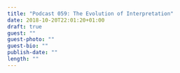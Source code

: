 ```yaml
---
title: "Podcast 059: The Evolution of Interpretation"
date: 2018-10-20T22:01:20+01:00
draft: true
guest: ""
guest-photo: ""
guest-bio: ""
publish-date: ""
length: ""
---
```

